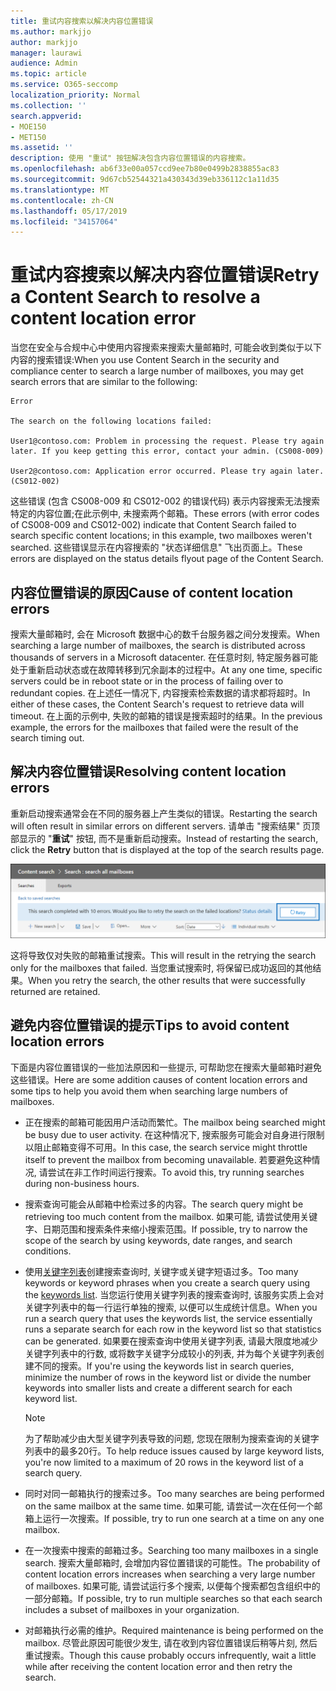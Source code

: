 ```yaml
---
title: 重试内容搜索以解决内容位置错误
ms.author: markjjo
author: markjjo
manager: laurawi
audience: Admin
ms.topic: article
ms.service: O365-seccomp
localization_priority: Normal
ms.collection: ''
search.appverid:
- MOE150
- MET150
ms.assetid: ''
description: 使用 "重试" 按钮解决包含内容位置错误的内容搜索。
ms.openlocfilehash: ab6f33e00a057ccd9ee7b80e0499b2838855ac83
ms.sourcegitcommit: 9d67cb52544321a430343d39eb336112c1a11d35
ms.translationtype: MT
ms.contentlocale: zh-CN
ms.lasthandoff: 05/17/2019
ms.locfileid: "34157064"
---
```

# <a name="retry-a-content-search-to-resolve-a-content-location-error"></a><span data-ttu-id="ef3df-103">重试内容搜索以解决内容位置错误</span><span class="sxs-lookup"><span data-stu-id="ef3df-103">Retry a Content Search to resolve a content location error</span></span>

<span data-ttu-id="ef3df-104">当您在安全与合规中心中使用内容搜索来搜索大量邮箱时, 可能会收到类似于以下内容的搜索错误:</span><span class="sxs-lookup"><span data-stu-id="ef3df-104">When you use Content Search in the security and compliance center to search a large number of mailboxes, you may get search errors that are similar to the following:</span></span>

```
Error

The search on the following locations failed:

User1@contoso.com: Problem in processing the request. Please try again later. If you keep getting this error, contact your admin. (CS008-009)

User2@contoso.com: Application error occurred. Please try again later. (CS012-002)
```

<span data-ttu-id="ef3df-105">这些错误 (包含 CS008-009 和 CS012-002 的错误代码) 表示内容搜索无法搜索特定的内容位置;在此示例中, 未搜索两个邮箱。</span><span class="sxs-lookup"><span data-stu-id="ef3df-105">These errors (with error codes of CS008-009 and CS012-002) indicate that Content Search failed to search specific content locations; in this example, two mailboxes weren't searched.</span></span> <span data-ttu-id="ef3df-106">这些错误显示在内容搜索的 "状态详细信息" 飞出页面上。</span><span class="sxs-lookup"><span data-stu-id="ef3df-106">These errors are displayed on the status details flyout page of the Content Search.</span></span>

## <a name="cause-of-content-location-errors"></a><span data-ttu-id="ef3df-107">内容位置错误的原因</span><span class="sxs-lookup"><span data-stu-id="ef3df-107">Cause of content location errors</span></span>

<span data-ttu-id="ef3df-108">搜索大量邮箱时, 会在 Microsoft 数据中心的数千台服务器之间分发搜索。</span><span class="sxs-lookup"><span data-stu-id="ef3df-108">When searching a large number of mailboxes, the search is distributed across thousands of servers in a Microsoft datacenter.</span></span> <span data-ttu-id="ef3df-109">在任意时刻, 特定服务器可能处于重新启动状态或在故障转移到冗余副本的过程中。</span><span class="sxs-lookup"><span data-stu-id="ef3df-109">At any one time, specific servers could be in reboot state or in the process of failing over to redundant copies.</span></span> <span data-ttu-id="ef3df-110">在上述任一情况下, 内容搜索检索数据的请求都将超时。</span><span class="sxs-lookup"><span data-stu-id="ef3df-110">In either of these cases, the Content Search's request to retrieve data will timeout.</span></span> <span data-ttu-id="ef3df-111">在上面的示例中, 失败的邮箱的错误是搜索超时的结果。</span><span class="sxs-lookup"><span data-stu-id="ef3df-111">In the previous example, the errors for the mailboxes that failed were the result of the search timing out.</span></span>

## <a name="resolving-content-location-errors"></a><span data-ttu-id="ef3df-112">解决内容位置错误</span><span class="sxs-lookup"><span data-stu-id="ef3df-112">Resolving content location errors</span></span>

<span data-ttu-id="ef3df-113">重新启动搜索通常会在不同的服务器上产生类似的错误。</span><span class="sxs-lookup"><span data-stu-id="ef3df-113">Restarting the search will often result in similar errors on different servers.</span></span> <span data-ttu-id="ef3df-114">请单击 "搜索结果" 页顶部显示的 "**重试**" 按钮, 而不是重新启动搜索。</span><span class="sxs-lookup"><span data-stu-id="ef3df-114">Instead of restarting the search, click the **Retry** button that is displayed at the top of the search results page.</span></span>

![单击 "重试" 按钮解决内容位置错误](media/retrycontentsearch3.png)

<span data-ttu-id="ef3df-116">这将导致仅对失败的邮箱重试搜索。</span><span class="sxs-lookup"><span data-stu-id="ef3df-116">This will result in the retrying the search only for the mailboxes that failed.</span></span> <span data-ttu-id="ef3df-117">当您重试搜索时, 将保留已成功返回的其他结果。</span><span class="sxs-lookup"><span data-stu-id="ef3df-117">When you retry the search, the other results that were successfully returned are retained.</span></span>

## <a name="tips-to-avoid-content-location-errors"></a><span data-ttu-id="ef3df-118">避免内容位置错误的提示</span><span class="sxs-lookup"><span data-stu-id="ef3df-118">Tips to avoid content location errors</span></span>

<span data-ttu-id="ef3df-119">下面是内容位置错误的一些加法原因和一些提示, 可帮助您在搜索大量邮箱时避免这些错误。</span><span class="sxs-lookup"><span data-stu-id="ef3df-119">Here are some addition causes of content location errors and some tips to help you avoid them when searching large numbers of mailboxes.</span></span>

- <span data-ttu-id="ef3df-120">正在搜索的邮箱可能因用户活动而繁忙。</span><span class="sxs-lookup"><span data-stu-id="ef3df-120">The mailbox being searched might be busy due to user activity.</span></span> <span data-ttu-id="ef3df-121">在这种情况下, 搜索服务可能会对自身进行限制以阻止邮箱变得不可用。</span><span class="sxs-lookup"><span data-stu-id="ef3df-121">In this case, the search service might throttle itself to prevent the mailbox from becoming unavailable.</span></span> <span data-ttu-id="ef3df-122">若要避免这种情况, 请尝试在非工作时间运行搜索。</span><span class="sxs-lookup"><span data-stu-id="ef3df-122">To avoid this, try running searches during non-business hours.</span></span>

- <span data-ttu-id="ef3df-123">搜索查询可能会从邮箱中检索过多的内容。</span><span class="sxs-lookup"><span data-stu-id="ef3df-123">The search query might be retrieving too much content from the mailbox.</span></span> <span data-ttu-id="ef3df-124">如果可能, 请尝试使用关键字、日期范围和搜索条件来缩小搜索范围。</span><span class="sxs-lookup"><span data-stu-id="ef3df-124">If possible, try to narrow the scope of the search by using keywords, date ranges, and search conditions.</span></span>

- <span data-ttu-id="ef3df-125">使用[关键字列表](view-keyword-statistics-for-content-search.md#get-keyword-statistics-for-content-searches)创建搜索查询时, 关键字或关键字短语过多。</span><span class="sxs-lookup"><span data-stu-id="ef3df-125">Too many keywords or keyword phrases when you create a search query using the [keywords list](view-keyword-statistics-for-content-search.md#get-keyword-statistics-for-content-searches).</span></span> <span data-ttu-id="ef3df-126">当您运行使用关键字列表的搜索查询时, 该服务实质上会对关键字列表中的每一行运行单独的搜索, 以便可以生成统计信息。</span><span class="sxs-lookup"><span data-stu-id="ef3df-126">When you run a search query that uses the keywords list, the service essentially runs a separate search for each row in the keyword list so that statistics can be generated.</span></span> <span data-ttu-id="ef3df-127">如果要在搜索查询中使用关键字列表, 请最大限度地减少关键字列表中的行数, 或将数字关键字分成较小的列表, 并为每个关键字列表创建不同的搜索。</span><span class="sxs-lookup"><span data-stu-id="ef3df-127">If you're using the keywords list in search queries, minimize the number of rows in the keyword list or divide the number keywords into smaller lists and create a different search for each keyword list.</span></span>

  > [!NOTE]
  > <span data-ttu-id="ef3df-128">为了帮助减少由大型关键字列表导致的问题, 您现在限制为搜索查询的关键字列表中的最多20行。</span><span class="sxs-lookup"><span data-stu-id="ef3df-128">To help reduce issues caused by large keyword lists, you're now limited to a maximum of 20 rows in the keyword list of a search query.</span></span>

- <span data-ttu-id="ef3df-129">同时对同一邮箱执行的搜索过多。</span><span class="sxs-lookup"><span data-stu-id="ef3df-129">Too many searches are being performed on the same mailbox at the same time.</span></span> <span data-ttu-id="ef3df-130">如果可能, 请尝试一次在任何一个邮箱上运行一次搜索。</span><span class="sxs-lookup"><span data-stu-id="ef3df-130">If possible, try to run one search at a time on any one mailbox.</span></span>

- <span data-ttu-id="ef3df-131">在一次搜索中搜索的邮箱过多。</span><span class="sxs-lookup"><span data-stu-id="ef3df-131">Searching too many mailboxes in a single search.</span></span> <span data-ttu-id="ef3df-132">搜索大量邮箱时, 会增加内容位置错误的可能性。</span><span class="sxs-lookup"><span data-stu-id="ef3df-132">The probability of content location errors increases when searching a very large number of mailboxes.</span></span> <span data-ttu-id="ef3df-133">如果可能, 请尝试运行多个搜索, 以便每个搜索都包含组织中的一部分邮箱。</span><span class="sxs-lookup"><span data-stu-id="ef3df-133">If possible, try to run multiple searches so that each search includes a subset of  mailboxes in your organization.</span></span>

- <span data-ttu-id="ef3df-134">对邮箱执行必需的维护。</span><span class="sxs-lookup"><span data-stu-id="ef3df-134">Required maintenance is being performed on the mailbox.</span></span> <span data-ttu-id="ef3df-135">尽管此原因可能很少发生, 请在收到内容位置错误后稍等片刻, 然后重试搜索。</span><span class="sxs-lookup"><span data-stu-id="ef3df-135">Though this cause probably occurs infrequently, wait a little while after receiving the content location error and then retry the search.</span></span>
